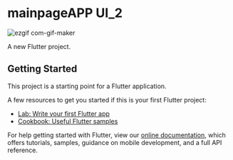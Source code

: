 # mainpageAPP UI_2
![ezgif com-gif-maker](https://user-images.githubusercontent.com/64016453/126431031-b6890ae6-d52d-440e-89ee-a413b9e4bb1a.gif)


A new Flutter project.

## Getting Started

This project is a starting point for a Flutter application.

A few resources to get you started if this is your first Flutter project:

- [Lab: Write your first Flutter app](https://flutter.dev/docs/get-started/codelab)
- [Cookbook: Useful Flutter samples](https://flutter.dev/docs/cookbook)

For help getting started with Flutter, view our
[online documentation](https://flutter.dev/docs), which offers tutorials,
samples, guidance on mobile development, and a full API reference.
